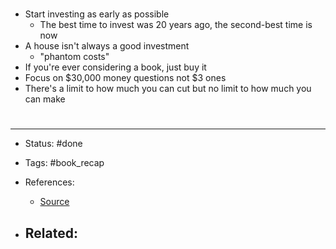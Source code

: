 # 
- Start investing as early as possible
	- The best time to invest was 20 years ago, the second-best time is now
- A house isn't always a good investment
	- "phantom costs"
- If you're ever considering a book, just buy it
- Focus on $30,000 money questions not $3 ones
- There's a limit to how much you can cut but no limit to how much you can make


# 

- - - 
-  Status: #done

-  Tags: #book_recap

-  References:
	-  [Source](https://twitter.com/AlexAndBooks_/status/1572949658150014976)
-  Related:
	-  
